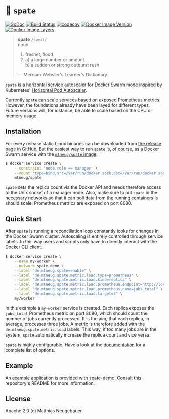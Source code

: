 # :ocean: `spate`

[![GoDoc](https://godoc.org/github.com/mtneug/spate?status.png)](https://godoc.org/github.com/mtneug/spate)
[![Build Status](https://travis-ci.org/mtneug/spate.svg?branch=master)](https://travis-ci.org/mtneug/spate)
[![codecov](https://codecov.io/gh/mtneug/spate/branch/master/graph/badge.svg)](https://codecov.io/gh/mtneug/spate)
[![Docker Image Version](https://images.microbadger.com/badges/version/mtneug/spate.svg)](https://hub.docker.com/r/mtneug/spate/)
[![Docker Image Layers](https://images.microbadger.com/badges/image/mtneug/spate.svg)](https://microbadger.com/images/mtneug/spate)

> **spate** `/speɪt/`\
> noun
>
> 1.  freshet, flood
> 2.  a) a large number or amount\
>     b) a sudden or strong outburst rush
>
> — Merriam-Webster's Learner's Dictionary

`spate` is a horizontal service autoscaler for [Docker Swarm mode](https://docs.docker.com/engine/swarm/) inspired by Kubernetes' [Horizontal Pod Autoscaler](http://kubernetes.io/docs/user-guide/horizontal-pod-autoscaling/).

Currently `spate` can scale services based on exposed [Prometheus](https://prometheus.io/) metrics. However, the foundations already have been layed for different types. Future versions will, for instance, be able to scale based on the CPU or memory usage.

## Installation

For every release static Linux binaries can be downloaded from [the release page in GitHub](https://github.com/mtneug/spate/releases/latest). But the easiest way to run `spate` is, of course, as a Docker Swarm service with the [`mtneug/spate` image](https://hub.docker.com/r/mtneug/spate/):

```sh
$ docker service create \
    --constraint 'node.role == manager' \
    --mount 'type=bind,src=/var/run/docker.sock,dst=/var/run/docker.sock' \
    mtneug/spate
```

`spate` sets the replica count via the Docker API and needs therefore access to the Unix socket of a manager node. Also, make sure to put `spate` in the necessary networks so that it can poll data from the running containers is should scale. Prometheus metrics are exposed on port 8080.

## Quick Start

After `spate` is running a reconciliation loop constantly looks for changes in the Docker Swarm cluster. Autoscaling is entirely controlled through service labels. In this way users and scripts only have to directly interact with the Docker CLI client.

```sh
$ docker service create \
    --name my-worker \
    --network spate-demo \
    --label "de.mtneug.spate=enable" \
    --label "de.mtneug.spate.metric.load.type=prometheus" \
    --label "de.mtneug.spate.metric.load.kind=replica" \
    --label "de.mtneug.spate.metric.load.prometheus.endpoint=http://localhost:8080/metrics" \
    --label "de.mtneug.spate.metric.load.prometheus.name=jobs_total" \
    --label "de.mtneug.spate.metric.load.target=3" \
    my/worker
```

In this example a `my-worker` service is created. Each replica exposes the `jobs_total` Prometheus metric on port 8080, which should count the number of jobs currently processed. It is the aim, that each replica, in average, processes three jobs. A metric is therefore added with the `de.mtneug.spate.metric.load` labels. This way, if too many jobs are in the system, `spate` automatically increase the replica count and vice versa.

`spate` is highly configurable. Have a look at the [documentation](doc/README.md) for a complete list of options.

## Example

An example application is provided with [spate-demo](https://github.com/mtneug/spate-demo). Consult this repository's README for more information.

## License

Apache 2.0 (c) Matthias Neugebauer
